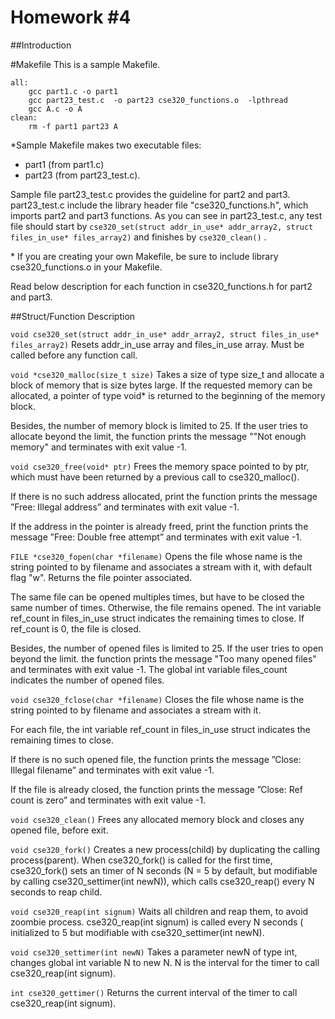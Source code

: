 # Homework #4

<!--Do not cheat and good luck!

It will be great (and useful for you) if you will document your work in this README and write a sort of documentation for your homework. We may give few extra credits for good documentation. -->

##Introduction



#Makefile
This is a sample Makefile.
```
all:
	gcc part1.c -o part1	
	gcc part23_test.c  -o part23 cse320_functions.o  -lpthread
	gcc A.c -o A
clean:
	rm -f part1 part23 A

```

\*Sample Makefile makes two executable files:
-  part1 (from part1.c)
-  part23 (from part23\_test.c).

Sample file part23\_test.c provides the guideline for part2 and part3.
part23\_test.c include the library header file "cse320\_functions.h", which imports part2 and part3 functions. As you can see in part23\_test.c, any test file should start by `cse320_set(struct addr_in_use* addr_array2, struct files_in_use* files_array2)` and finishes by `cse320_clean()` .

\* If you are creating your own Makefile, be sure to include library cse320\_functions.o in your Makefile.


Read below description for each function in cse320\_functions.h for part2 and part3.   


##Struct/Function Description

`void cse320_set(struct addr_in_use* addr_array2, struct files_in_use* files_array2)`
Resets addr\_in\_use array and files\_in\_use array. Must be called before any function call.


`void *cse320_malloc(size_t size)` 
Takes a size of type size\_t and allocate a block of memory that is size bytes large. If the requested memory can be allocated, a pointer of type void\* is returned to the beginning of the memory block.

Besides, the number of memory block is limited to 25. If the user tries to allocate beyond the limit, the function prints the message ""Not enough memory" and terminates with exit value -1.


`void cse320_free(void* ptr)` 
Frees the memory space pointed to by ptr, which must have been returned by a previous call to cse320\_malloc().

If there is no such address allocated, print the function prints the message ”Free: Illegal address” and terminates with exit value -1.

If the address in the pointer is already freed, print the function prints the message ”Free: Double free attempt” and terminates with exit value -1.
  

`FILE *cse320_fopen(char *filename)` 
Opens the file whose name is the string pointed to by filename and associates a stream with it, with default flag "w". Returns the file pointer associated.

The same file can be opened multiples times, but have to be closed the same number of times. Otherwise, the file remains opened. The int variable ref\_count in files\_in\_use struct indicates the remaining times to close. If ref\_count is 0, the file is closed. 

Besides, the number of opened files is limited to 25. If the user tries to open beyond the limit. the function prints the message "Too many opened files" and terminates with exit value -1. The global int variable files\_count indicates the number of opened files.


`void cse320_fclose(char *filename)`
Closes the file whose name is the string pointed to by filename and associates a stream with it. 

For each file, the int variable ref\_count in files\_in\_use struct indicates the remaining times to close.

If there is no such opened file, the function prints the message ”Close: Illegal filename” and terminates with exit value -1. 

If the file is already closed, the function prints the message ”Close: Ref count is zero” and terminates with exit value -1. 


`void cse320_clean()`
Frees any allocated memory block and closes any opened file, before exit.


`void cse320_fork()`
Creates a new process(child) by duplicating the calling process(parent). When cse320\_fork() is called for the first time, cse320\_fork() sets an timer of N seconds (N = 5 by default, but modifiable by calling cse320\_settimer(int newN)), which calls cse320\_reap() every N seconds to reap child.


`void cse320_reap(int signum)`
Waits all children and reap them, to avoid zoombie process. cse320\_reap(int signum) is called every N seconds ( initialized to 5 but modifiable with cse320\_settimer(int newN).


`void cse320_settimer(int newN)`
Takes a parameter newN of type int, changes global int variable N to new N. N is the interval for the timer to call cse320\_reap(int signum).


`int cse320_gettimer()`
Returns the current interval of the timer to call cse320\_reap(int signum).
